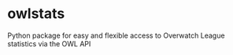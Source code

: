 # owlstats
Python package for easy and flexible access to Overwatch League statistics via the OWL API
